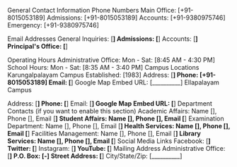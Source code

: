 
General Contact Information
Phone Numbers
Main Office: [+91-8015053189]
Admissions: [+91-8015053189]
Accounts: [+91-9380975746]
Emergency: [+91-9380975746]

Email Addresses
General Inquiries: [__________]
Admissions: [__________]
Accounts: [__________]
Principal's Office: [__________]

Operating Hours
Administrative Office:
Mon - Sat: [8:45 AM - 4:30 PM]
School Hours:
Mon - Sat: [8:35 AM - 3:40 PM]
Campus Locations
Karungalpalayam Campus
Established: [1983]
Address: [__________]
Phone: [+91-8015053189]
Email: [__________]
Google Map Embed URL: [__________]
Ellapalayam Campus

Address: [__________]
Phone: [__________]
Email: [__________]
Google Map Embed URL: [__________]
Department Contacts (if you want to enable this section)
Academic Affairs: Name [], Phone [], Email [__________]
Student Affairs: Name [], Phone [], Email [__________]
Examination Department: Name [], Phone [], Email [__________]
Health Services: Name [], Phone [], Email [__________]
Facilities Management: Name [], Phone [], Email [__________]
Library Services: Name [], Phone [], Email [__________]
Social Media Links
Facebook: [__________]
Twitter: [__________]
Instagram: [__________]
YouTube: [__________]
Mailing Address
Administrative Office: [__________]
P.O. Box: [-]
Street Address: [__________]
City/State/Zip: [__________]
